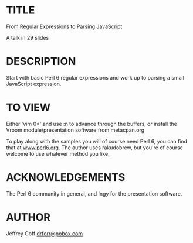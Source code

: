 # TITLE

From Regular Expressions to Parsing JavaScript

A talk in 29 slides

# DESCRIPTION

Start with basic Perl 6 regular expressions and work up to parsing a small
JavaScript expression.

# TO VIEW

Either 'vim 0*' and use :n to advance through the buffers, or install
the Vroom module/presentation software from metacpan.org

To play along with the samples you will of course need Perl 6, you can find
that at www.perl6.org. The author uses rakudobrew, but you're of course welcome
to use whatever method you like.

# ACKNOWLEDGEMENTS

The Perl 6 community in general, and Ingy for the presentation software.

# AUTHOR

Jeffrey Goff <drforr@pobox.com>
